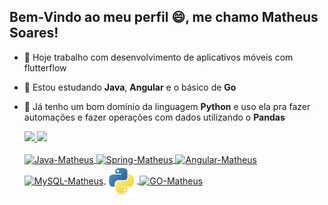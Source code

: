 ## Bem-Vindo ao meu perfil 😄, me chamo Matheus Soares!

- 🔭 Hoje trabalho com desenvolvimento de aplicativos móveis com flutterflow
- 📖 Estou estudando **Java**, **Angular** e o básico de **Go**
- 🤖 Já tenho um bom domínio da linguagem **Python** e uso ela pra fazer automações e fazer operações com dados utilizando o **Pandas**

  <div>
    <a href="https://github.com/Matheus-Soares2003">
    <img height="180em" src="https://github-readme-stats.vercel.app/api?username=Matheus-Soares2003&show_icons=true&theme=ayu-mirage">
    <img height="180em" src="https://github-readme-stats.vercel.app/api/top-langs/?username=Matheus-Soares2003&layout=compact&langs_count=8&theme=ayu-mirage">
  </div>

  <div style="display: inline_block"><br>
    
    <img align="center" alt="Java-Matheus" height="50" width="50" src="https://cdn.jsdelivr.net/gh/devicons/devicon@latest/icons/java/java-original.svg">
    <img align="center" alt="Spring-Matheus" height="35" width="35" src="https://cdn.jsdelivr.net/gh/devicons/devicon@latest/icons/spring/spring-original.svg">
    <img align="center" alt="Angular-Matheus" height="50" width="50" src="https://cdn.jsdelivr.net/gh/devicons/devicon@latest/icons/angular/angular-original.svg">
    <img align="center" alt="MySQL-Matheus" height="80" width="80" src="https://cdn.jsdelivr.net/gh/devicons/devicon@latest/icons/mysql/mysql-original-wordmark.svg">
    <img align="center" alt="Python-Matheus" height="50" width="50" src="https://raw.githubusercontent.com/devicons/devicon/master/icons/python/python-original.svg">
    <img align="center" alt="GO-Matheus" height="50" width="50" src="https://cdn.jsdelivr.net/gh/devicons/devicon@latest/icons/go/go-original-wordmark.svg">
  </div>

##
